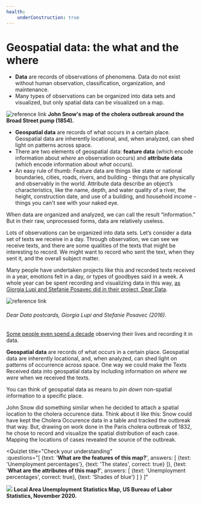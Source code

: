```yaml
---
health:
    underConstruction: true
---
```


# Geospatial data: the what and the where

* **Data** are records of observations of phenomena. Data do not exist without human observation, classification, organization, and maintenance.
* Many types of observations can be organized into data sets and visualized, but only spatial data can be visualized on a map.

![reference link](https://upload.wikimedia.org/wikipedia/commons/thumb/2/27/Snow-cholera-map-1.jpg/1200px-Snow-cholera-map-1.jpg)
**John Snow's map of the cholera outbreak around the Broad Street pump (1854).**

* **Geospatial data** are records of what occurs in a certain place. Geospatial data are inherently locational, and, when analyzed, can shed light on patterns across space.
* There are two elements of geospatial data: **feature data** (which encode information about *where* an observation occurs) and **attribute data** (which encode information about *what* occurs).
* An easy rule of thumb: Feature data are things like state or national boundaries, cities, roads, rivers, and building - things that are physically and observably in the world. Attribute  data describe an object’s characteristics, like the name, depth, and water quality of a river, the height, construction date, and use of a building, and household income - things you can't see with your naked eye.

<Hideable title = "More on data: observation, visualization, and discerning patterns">

When data are organized and analyzed, we can call the result “information.” But in their raw, unprocessed forms, data are relatively useless.

Lots of observations can be organized into data sets. Let’s consider a data set of texts we receive in a day. Through observation, we can see we receive texts, and there are some qualities of the texts that might be interesting to record. We might want to record who sent the text, when they sent it, and the overall subject matter.

Many people have undertaken projects like this and recorded texts received in a year, emotions felt in a day, or types of goodbyes said in a week. A whole year can be spent recording and visualizing data in this way, [as Giorgia Lupi and Stefanie Posavec did in their project, Dear Data](http://www.dear-data.com/theproject).

![reference link](https://images.squarespace-cdn.com/content/v1/54eec73ee4b0ae0904da0e94/1469543541721-UB2SLPATTAHHT23DXU3K/ke17ZwdGBToddI8pDm48kAYCpg1VIiwn4rHNOpB5c4B7gQa3H78H3Y0txjaiv_0fDoOvxcdMmMKkDsyUqMSsMWxHk725yiiHCCLfrh8O1z5QPOohDIaIeljMHgDF5CVlOqpeNLcJ80NK65_fV7S1UVjdAUSUmuEOi_N_6GrwUPyU5pNi1K8-4PrHaCC_jPqmRwI9WTNiCkeSufsKtaOj1w/image-asset.jpeg?format=1500w)
###### Dear Data postcards, Giorgia Lupi and Stefanie Posavec (2016).

[Some people even spend a decade](https://www.wired.com/2015/10/nicholas-felton-obsessively-recorded-his-private-data-for-10-years/) observing their lives and recording it in data.

**Geospatial data** are records of what occurs in a certain place. Geospatial data are inherently locational, and, when analyzed, can shed light on patterns of occurrence across space. One way we could make the Texts Received data into geospatial data by including information on *where we were* when we received the texts.

You can think of geospatial data as means to *pin down* non-spatial information to a specific place.

John Snow did something similar when he decided to attach a spatial location to the cholera occurence data. Think about it like this: Snow could have kept the Cholera Occurence data in a table and tracked the outbreak that way. But, drawing on work done in the Paris cholera outbreak of 1832, he chose to record and visualize the spatial distribution of each case. Mapping the locations of cases revealed the source of the outbreak. 

</Hideable>

<Quizlet
    title="Check your understanding"    
    :questions="[
        {text: '**What are the features of this map?**',
        answers: [
            {text: 'Unemployment percentages'},
            {text: 'The states', correct: true}
        ]},
        {text: '**What are the attributes of this map?**',
        answers: [
            {text: 'Unemployment percentages', correct: true},
            {text: 'Shades of blue'}
        ]
        }
    ]"
>

![](https://i.imgur.com/BP8YjPZ.jpg)
**Local Area Unemployment Statistics Map, US Bureau of Labor Statistics, November 2020.**

</Quizlet>

